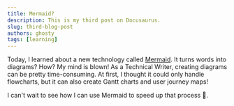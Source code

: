 ```yaml
---
title: Mermaid?
description: This is my third post on Docusaurus.
slug: third-blog-post
authors: ghosty
tags: [learning]
---
```


Today, I learned about a new technology called [Mermaid](https://mermaid.js.org/intro/). It turns words into diagrams? How? My mind is blown! As a Technical Writer, creating diagrams can be pretty time-consuming. At first, I thought it could only handle flowcharts, but it can also create Gantt charts and user journey maps!

I can't wait to see how I can use Mermaid to speed up that process 🤯.
